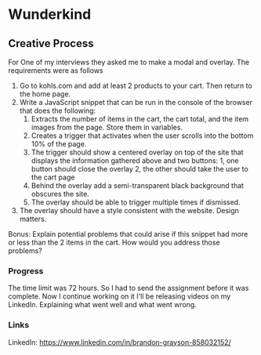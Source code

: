 # Wunderkind

## Creative Process
For One of my interviews they asked me to make a modal and overlay. The requirements were as follows

1. Go to kohls.com and add at least 2 products to your cart. Then return to the home page.
2. Write a JavaScript snippet that can be run in the console of the browser that does the following:
    1. Extracts the number of items in the cart, the cart total, and the item images from the page. Store them in variables.
    2. Creates a trigger that activates when the user scrolls into the bottom 10% of the page.
    3. The trigger should show a centered overlay on top of the site that displays the information gathered above and two buttons:
         1, one button should close the overlay
         2, the other should take the user to the cart page
    4. Behind the overlay add a semi­-transparent black background that obscures the site.
    5. The overlay should be able to trigger multiple times if dismissed.
3. The overlay should have a style consistent with the website. Design matters.

Bonus: Explain potential problems that could arise if this snippet had more or less than the 2 items in the cart. How would you address those problems?

### Progress
The time limit was 72 hours. So I had to send the assignment before it was complete. Now I continue working on it I'll be releasing videos on my LinkedIn. Explaining what went well and what went wrong. 

### Links
LinkedIn: https://www.linkedin.com/in/brandon-grayson-858032152/



